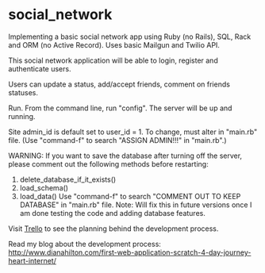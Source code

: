 social_network
=============

Implementing a basic social network app using Ruby (no Rails), SQL, Rack and ORM (no Active Record).  Uses basic Mailgun and Twilio API. 

This social network application will be able to login, register and authenticate users.

Users can update a status, add/accept friends, comment on friends statuses.  

Run.  From the command line, run "config".  The server will be up and running.  

Site admin_id is default set to user_id = 1.  To change, must alter in "main.rb" file. (Use "command-f" to search "ASSIGN ADMIN!!!" in "main.rb".) 

WARNING:  If you want to save the database after turning off the server, please comment out the following methods before restarting: 
1. delete_database_if_it_exists()
2. load_schema()
3. load_data()
Use "command-f" to search "COMMENT OUT TO KEEP DATABASE" in "main.rb" file.
Note:  Will fix this in future versions once I am done testing the code and adding database features.    

Visit [Trello](https://trello.com/b/HpjBCWks/social-network) to see the planning behind the development process. 

Read my blog about the development process: http://www.dianahilton.com/first-web-application-scratch-4-day-journey-heart-internet/  
